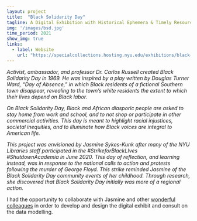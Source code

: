 ```yaml
---
layout: project
title:  "Black Solidarity Day"
tagline: A Digital Exhibition with Historical Ephemera & Timely Resources
img: '/images/bsd.jpg'
time_period: 2021
show_img: true
links:
  - label: Website 
    url: "https://specialcollections.hosting.nyu.edu/exhibitions/black-solidarity-day/"
---
```


*Activist, ambassador, and professor Dr. Carlos Russell created Black Solidarity Day in 1969. He was inspired by a play written by Douglas Turner Ward, “Day of Absence,” in which Black residents of a fictional Southern town disappear, revealing to the town’s white residents the extent to which their lives depend on Black labor.*

*On Black Solidarity Day, Black and African diasporic people are asked to stay home from work and school, and to not shop or participate in other commercial activities. This day is meant to highlight racial injustices, societal inequities, and to illuminate how Black voices are integral to American life.*

*This project was envisioned by Jasmine Sykes-Kunk after many of the NYU Libraries staff participated in the #StrikeforBlackLIves #ShutdownAcademia in June 2020. This day of reflection, and learning instead, was in response to the national calls to action and protests following the murder of George Floyd. This strike reminded Jasmine of the Black Solidarity Day community events of her childhood. Through research, she discovered that Black Solidarity Day initially was more of a regional action.*

I had the opportunity to collaborate with Jasmine and other [wonderful colleagues](https://specialcollections.hosting.nyu.edu/exhibitions/black-solidarity-day/about/) in order to develop and design the digital exhibit and consult on the data modelling.